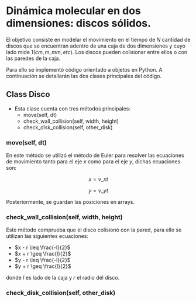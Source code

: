 # Dinámica molecular en dos dimensiones: discos sólidos. 

El objetivo consiste en modelar el movimiento en el tiempo de $N$ cantidad de discos que se encuentran adentro de una caja de dos dimensiones y cuyo lado mide $1 (cm, m, mm, etc)$. Los discos pueden colisionar entre ellos o con las paredes de la caja. 


Para ello se implementó código orientado a objetos en Python. A continuación se detallarán las dos clases principales del código. 

## Class Disco 
* Esta clase cuenta con tres métodos principales:
  - move(self, dt)
  - check\_wall\_collision(self, width, height)
  - check\_disk\_collision(self, other\_disk)

### move(self, dt)
En este método se utilizó el método de Euler para resolver las ecuaciones de movimiento tanto para el eje $x$ como para el eje $y$, dichas ecuaciones son: 

$$
x = v\_xt  
$$

$$
y = v\_yt
$$

Posteriormente, se guardan las posiciones en arrays. 

### check\_wall\_collision(self, width, height)
Este método comprueba que el disco colisionó con la pared, para ello se utilizan las siguientes ecuaciones: 
  - $x - r \leq \frac{-l}{2}$
  - $x + r \geq \frac{l}{2}$
  - $y - r \leq \frac{-l}{2}$
  - $y + r \geq \frac{l}{2}$

donde $l$ es lado de la caja y $r$ el radio del disco. 

### check\_disk\_collision(self, other\_disk)

 












  
